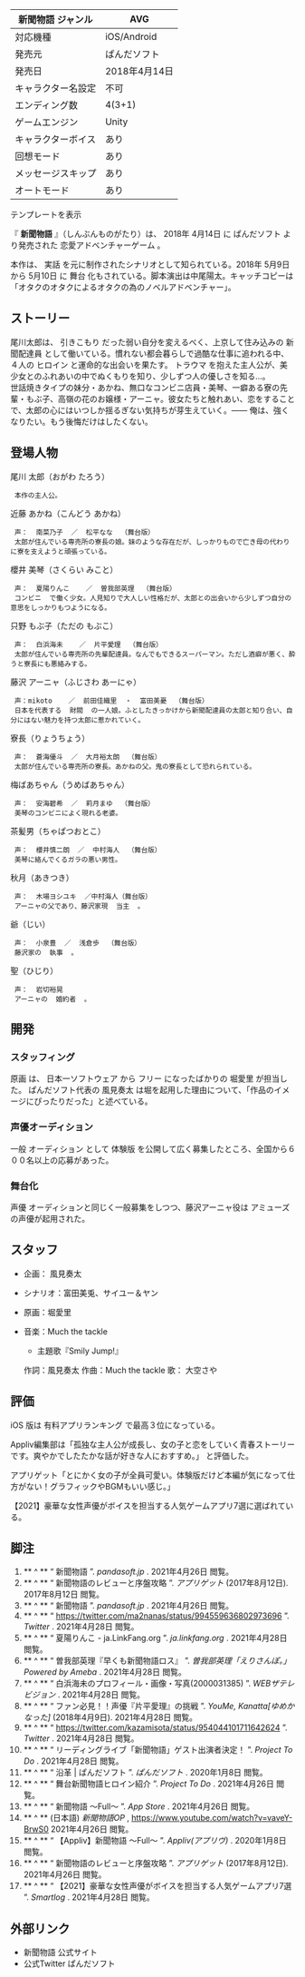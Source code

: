新聞物語  ジャンル  |  AVG   
---|---  
対応機種  |  iOS/Android   
発売元  |  ぱんだソフト   
発売日  |  2018年4月14日   
キャラクター名設定  |  不可   
エンディング数  |  4(3+1)   
ゲームエンジン  |  Unity   
キャラクターボイス  |  あり   
回想モード  |  あり   
メッセージスキップ  |  あり   
オートモード  |  あり   
テンプレートを表示  
  
『 **新聞物語** 』（しんぶんものがたり）は、  2018年  4月14日  に  ぱんだソフト  より発売された  恋愛アドベンチャーゲーム  。

本作は、  実話  を元に制作されたシナリオとして知られている。2018年  5月9日  から  5月10日  に  舞台
化もされている。脚本演出は中尾陽太。キャッチコピーは「オタクのオタクによるオタクの為のノベルアドベンチャー」。  

##  ストーリー



尾川太郎は、  引きこもり  だった弱い自分を変えるべく、上京して住み込みの  新聞配達員
として働いている。慣れない都会暮らしで過酷な仕事に追われる中、４人の  ヒロイン  と運命的な出会いを果たす。  トラウマ
を抱えた主人公が、美少女とのふれあいの中でぬくもりを知り、少しずつ人の優しさを知る…。  
世話焼きタイプの妹分・あかね、無口なコンビニ店員・美琴、一癖ある寮の先輩・もぶ子、高嶺の花のお嬢様・アーニャ。彼女たちと触れあい、恋をすることで、太郎の心にはいつしか揺るぎない気持ちが芽生えていく。――
俺は、強くなりたい。もう後悔だけはしたくない。  

##  登場人物



尾川 太郎（おがわ たろう）

     本作の主人公。 
近藤 あかね（こんどう あかね）

     声：  南菜乃子  ／  松平なな  （舞台版）   
     太郎が住んでいる専売所の寮長の娘。妹のような存在だが、しっかりもので亡き母の代わりに寮を支えようと頑張っている。 
櫻井 美琴（さくらい みこと）

     声：  夏陽りんこ    ／  曽我部英理  （舞台版）   
     コンビニ  で働く少女。人見知りで大人しい性格だが、太郎との出会いから少しずつ自分の意思をしっかりもつようになる。 
只野 もぶ子（ただの もぶこ）

     声：  白浜海未    ／  片平愛理  （舞台版）   
     太郎が住んでいる専売所の先輩配達員。なんでもできるスーパーマン。ただし酒癖が悪く、酔うと寮長にも悪絡みする。 
藤沢 アーニャ（ふじさわ あーにゃ）

     声：mikoto    ／  前田佳織里  ・  富田美憂  （舞台版）   
     日本を代表する  財閥  の一人娘。ふとしたきっかけから新聞配達員の太郎と知り合い、自分にはない魅力を持つ太郎に惹かれていく。 
寮長（りょうちょう）

     声：  蒼海優斗  ／  大月裕太朗  （舞台版） 
     太郎が住んでいる専売所の寮長。あかねの父。鬼の寮長として恐れられている。 
梅ばあちゃん（うめばあちゃん）

     声：  安海碧希  ／  莉月まゆ  （舞台版） 
     美琴のコンビニによく現れる老婆。 
茶髪男（ちゃぱつおとこ）

     声：  櫻井慎二朗  ／  中村海人  （舞台版） 
     美琴に絡んでくるガラの悪い男性。 
秋月（あきつき）

     声：  木場ヨシユキ  ／中村海人（舞台版） 
     アーニャの父であり、藤沢家現  当主  。 
爺（じい）

     声：  小泉豊  ／  浅倉歩  （舞台版） 
     藤沢家の  執事  。 
聖（ひじり）

     声：  岩切裕晃 
     アーニャの  婚約者  。 

##  開発



###  スタッフィング



原画  は、  日本一ソフトウェア  から  フリー  になったばかりの  堀愛里  が担当した。 ぱんだソフト代表の  風見奏太
は堀を起用した理由について、「作品のイメージにぴったりだった」と述べている。

###  声優オーディション



一般  オーディション  として  体験版  を公開して広く募集したところ、全国から６００名以上の応募があった。  

###  舞台化



声優  オーディションと同じく一般募集をしつつ、藤沢アーニャ役は  アミューズ  の声優が起用された。  

##  スタッフ



  * 企画：  風見奏太 
  * シナリオ：富田美兎、サイユー＆ヤン 
  * 原画：堀愛里 
  * 音楽：Much the tackle   
    * 主題歌『Smily Jump!』 

     作詞：風見奏太 
     作曲：Much the tackle 
     歌：  大空さや   

##  評価



iOS  版は  有料アプリランキング  で最高３位になっている。

Appliv編集部は「孤独な主人公が成長し、女の子と恋をしていく青春ストーリーです。爽やかでしたたかな話が好きな人におすすめ。」    と評価した。

アプリゲット「とにかく女の子が全員可愛い。体験版だけど本編が気になって仕方がない！グラフィックやBGMもいい感じ。」  

【2021】豪華な女性声優がボイスを担当する人気ゲームアプリ7選に選ばれている。  

##  脚注



  1. ** ^  ** “  新聞物語  ”. _pandasoft.jp_ .  2021年4月26日  閲覧。 
  2. ** ^  ** “  新聞物語のレビューと序盤攻略  ”. _アプリゲット_ (2017年8月12日).  2017年8月12日  閲覧。 
  3. ** ^  ** “  新聞物語  ”. _pandasoft.jp_ .  2021年4月26日  閲覧。 
  4. ** ^  ** “  https://twitter.com/ma2nanas/status/994559636802973696  ”. _Twitter_ .  2021年4月28日  閲覧。 
  5. ** ^  ** “  夏陽りんこ - ja.LinkFang.org  ”. _ja.linkfang.org_ .  2021年4月28日  閲覧。 
  6. ** ^  ** “  曽我部英理『早くも新聞物語ロス』  ”. _曽我部英理「えりさんぽ。」Powered by Ameba_ .  2021年4月28日  閲覧。 
  7. ** ^  ** “  白浜海未のプロフィール・画像・写真(2000031385)  ”. _WEBザテレビジョン_ .  2021年4月28日  閲覧。 
  8. ** ^  ** “  ファン必見！！声優『片平愛理』の挑戦  ”. _YouMe, Kanatta[ゆめかなった]_ (2018年4月9日).  2021年4月28日  閲覧。 
  9. ** ^  ** “  https://twitter.com/kazamisota/status/954044101711642624  ”. _Twitter_ .  2021年4月28日  閲覧。 
  10. ** ^  ** “  リーディングライブ「新聞物語」ゲスト出演者決定！  ”. _Project To Do_ .  2021年4月28日  閲覧。 
  11. ** ^  ** “  沿革 | ぱんだソフト  ”. _ぱんだソフト_ .  2020年1月8日  閲覧。 
  12. ** ^  ** “  舞台新聞物語ヒロイン紹介  ”. _Project To Do_ .  2021年4月26日  閲覧。 
  13. ** ^  ** “  新聞物語 ～Full〜  ”. _App Store_ .  2021年4月26日  閲覧。 
  14. ** ^  ** (日本語)  _新聞物語OP_ ,  https://www.youtube.com/watch?v=vaveY-BrwS0  2021年4月26日  閲覧。 
  15. ** ^  ** “  【Appliv】新聞物語 ～Full〜  ”. _Appliv(アプリヴ)_ .  2020年1月8日  閲覧。 
  16. ** ^  ** “  新聞物語のレビューと序盤攻略  ”. _アプリゲット_ (2017年8月12日).  2021年4月26日  閲覧。 
  17. ** ^  ** “  【2021】豪華な女性声優がボイスを担当する人気ゲームアプリ7選  ”. _Smartlog_ .  2021年4月28日  閲覧。 

##  外部リンク



  * 新聞物語 公式サイト 
  * 公式Twitter  ぱんだソフト 

